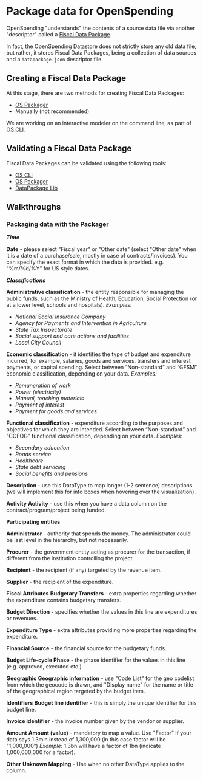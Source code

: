 # Package data for OpenSpending

OpenSpending "understands" the contents of a source data file via another "descriptor" called a [Fiscal Data Package](http://fiscal.dataprotocols.org/spec/).

In fact, the OpenSpending Datastore does not strictly store any old data file, but rather, it stores Fiscal Data Packages, being a collection of data sources and a `datapackage.json` descriptor file.

## Creating a Fiscal Data Package

At this stage, there are two methods for creating Fiscal Data Packages:

- [OS Packager](https://github.com/openspending/os-packager)
- Manually (not recommended)

We are working on an interactive modeler on the command line, as part of [OS CLI](https://github.com/openspending/os-cli).

## Validating a Fiscal Data Package

Fiscal Data Packages can be validated using the following tools:

- [OS CLI](https://github.com/openspending/os-cli)
- [OS Packager](https://github.com/openspending/os-packager)
- [DataPackage Lib](https://github.com/frictionlessdata/datapackage-py)

## Walkthroughs


### Packaging data with the Packager

***Time***

**Date** - please select "Fiscal year" or "Other date" (select "Other date" when it is a date of a purchase/sale, mostly in case of contracts/invoices). You can specify the exact format in which the data is provided. e.g. “%m/%d/%Y” for US style dates.

***Classifications***

**Administrative classification** - the entity responsible for managing the public funds, such as the Ministry of Health, Education, Social Protection (or at a lower level, schools and hospitals).
*Examples:* 
* *National Social Insurance Company*
* *Agency for Payments and Intervention in Agriculture*
* *State Tax Inspectorate*
* *Social support and care actions and facilities*
* *Local City Council*

**Economic classification** - it identifies the type of budget and expenditure incurred, for example, salaries, goods and services, transfers and interest payments, or capital spending. Select between “Non-standard” and “GFSM” economic classification, depending on your data.
*Examples:*
* *Remuneration of work*
* *Power (electricity)*
* *Manual, teaching materials*
* *Payment of interest*
* *Payment for goods and services*

**Functional classification** - expenditure according to the purposes and objectives for which they are intended. Select between “Non-standard” and “COFOG” functional classification, depending on your data.
*Examples:*
* *Secondary education*
* *Roads service*
* *Healthcare*
* *State debt servicing*
* *Social benefits and pensions*

**Description** - use this DataType to map longer (1-2 sentence) descriptions (we will implement this for info boxes when hovering over the visualization).

**Activity**
**Activity** - use this when you have a data column on the contract/program/project being funded.

**Participating entities**

**Administrator** - authority that spends the money. The administrator could be last level in the hierarchy, but not necessarily.

**Procurer** - the government entity acting as procurer for the transaction, if different from the institution controlling the project.

**Recipient** - the recipient (if any) targeted by the revenue item.

**Supplier** - the recipient of the expenditure.

**Fiscal Attributes**
**Budgetary Transfers** - extra properties regarding whether the expenditure contains budgetary transfers.

**Budget Direction** - specifies whether the values in this line are expenditures or revenues.

**Expenditure Type** - extra attributes providing more properties regarding the expenditure.

**Financial Source** - the financial source for the budgetary funds.

**Budget Life-cycle Phase** - the phase identifier for the values in this line (e.g. approved, executed etc.)

**Geographic**
**Geographic information** - use "Code List" for the geo codelist from which the geocode is drawn, and "Display name" for the name or title of the geographical region targeted by the budget item.

**Identifiers**
**Budget line identifier** - this is simply the unique identifier for this budget line.

**Invoice identifier** - the invoice number given by the vendor or supplier.

**Amount**
**Amount (value)** - mandatory to map a value. Use "Factor" if your data says 1.3mln instead of 1,300,000 (in this case factor will be "1,000,000”)
*Example:*
1.3bn will have a factor of 1bn (indicate 1,000,000,000 for a factor).

**Other**
**Unknown Mapping** - Use when no other DataType applies to the column.
